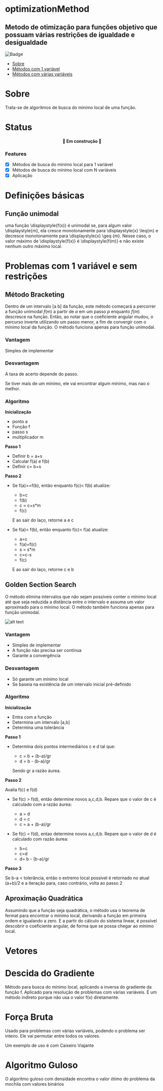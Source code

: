 # optimizationMethod

## Metodo de otimização para funções objetivo que possuam várias restrições de igualdade e desigualdade


![Badge](https://img.shields.io/badge/Colab-F9AB00?style=for-the-badge&logo=googlecolab&color=525252)


<!--ts-->
   * [Sobre](#Sobre)
   * [Métodos com 1 variável](#Problemas)
   * [Métodos com várias variáveis](#Vetores)
<!--te-->
# Sobre
Trata-se de algoritmos de busca do mínimo local de uma função.

# Status
<h4 align="center"> 
	🚧 Em construção 🚧
</h4>

### Features

- [x] Métodos de busca do mínimo local para 1 variável
- [x] Métodos de busca do mínimo local com N variáveis
- [x] Aplicação

# Definições básicas

## Função unimodal
uma função \displaystyle{f(x)} é unimodal se, para algum valor \displaystyle{m}, ela cresce monotonamente para \displaystyle{x} \leq{m} e decresce monotonamente para \displaystyle{x} \geq {m}. Nesse caso, o valor máximo de \displaystyle{f(x)} é \displaystyle{f(m)} e não existe nenhum outro máximo local.

# Problemas com 1 variável e sem restrições

## Método Bracketing	
Dentro de um intervalo [a b] da função, este método começará a percorrer a função unimodal $\displaystyle{f(m)}$ a partir de $\displaystyle{a}$ em um passo $\displaystyle{p}$ enquanto $\displaystyle{f(m)}$ descresce na função. Então, ao notar que o coeficiente angular mudou, o percurso inverte utilizando um passo menor, a fim de convergir com o mínimo local da função. O método funciona apenas para função unimodal.

### Vantagem
Simples de implementar

### Desvantagem
A taxa de acerto depende do passo.

Se tiver mais de um mínimo, ele vai encontrar algum mínimo, mas nao o melhor.

### Algoritmo

**Inicialização**

* ponto a
* Função f
* passo s
* multiplicador m

**Passo 1**

* Definir b = a+s
* Calcular f(a) e f(b)
* Definir c= b+s

**Passo 2**

* Se f(a)>=f(b), então enquanto f(c)< f(b) atualize:
  * b=c
  * f(b)
  * c = c+s*m
  * f(c)
  
  E ao sair do laço, retorne a e c

* Se f(a)< f(b), então enquanto f(c)< f(a) atualize:
  * a=c
  * f(a)=f(c)
  * s = s*m
  * c=c-s
  * f(c)
  
  E ao sair do laço, retorne c e b

## Golden Section Search
O método elimina intervalos que não sejam possíveis conter o mínimo local até que seja reduzida a distância entre o intervalo e assuma um valor aproximado para o mínimo local. O método também funciona apenas para função unimodal.

![alt text](https://github.com/tiagosardi/optimizationMethod/blob/main/images/goldenSection.jpg)

### Vantagem

* Simples de implementar
* A função não precisa ser contínua
* Garante a convergência

### Desvantagem

* Só garante um mínimo local
* Se baseia na existência de um intervalo inicial pré-definido

### Algoritmo

**Inicialização**

* Entra com a função
* Determina um intervalo [a,b]
* Determina uma tolerância

**Passo 1**

* Determina dois pontos intermediários c e d tal que: 
   
  * c = b + (b-a)/gr 
  * d = b - (b-a)/gr

  Sendo gr a razão áurea.

**Passo 2**

Avalia f(c) e f(d)

* Se f(c) > f(d), então determine novos a,c,d,b. Repare que o valor de c é calculado com a razão áurea:

  * a = d
  * d = c
  * c = a + (b-a)/gr
   
* Se f(c) < f(d), entao determine novos a,c,d,b. Repare que o valor de d é calculado com razão áurea:

  *  b=c
  *  c=d
  *  d= b - (b-a)/gr

  
**Passo 3**

Se b-a < tolerância, então o extremo local possível é retornado no atual (a+b)/2 e a iteração para, caso contrário, volta ao passo 2

## Aproximação Quadrática
Assumindo que a função seja quadrática, o método usa o teorema de fermat para encontrar o mínimo local, derivando a função em primeira ordem e igualando a zero. E a partir do cálculo do sistema linear, é possível descobrir o coeficiente angular, de forma que se possa chegar ao mínimo local. 

# Vetores

# Descida do Gradiente
Método para busca do mínimo local, aplicando a inversa do gradiente da função f. Aplicado para resolução de problemas com várias variáveis. É um método indireto porque não usa o valor f(x) diretamente.

# Força Bruta
Usado para problemas com várias variáveis, podendo o problema ser inteiro.
Ele vai permutar entre todos os valores.

Um exemplo de uso é com Caixeiro Viajante

# Algoritmo Guloso

O algoritmo guloso com densidade encontra o valor ótimo do problema da mochila com valores binários